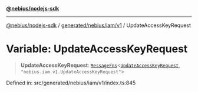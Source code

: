 [**@nebius/nodejs-sdk**](../../../../../README.md)

***

[@nebius/nodejs-sdk](../../../../../README.md) / [generated/nebius/iam/v1](../README.md) / UpdateAccessKeyRequest

# Variable: UpdateAccessKeyRequest

> **UpdateAccessKeyRequest**: [`MessageFns`](../../../../../runtime/protos/core/interfaces/MessageFns.md)\<[`UpdateAccessKeyRequest`](../interfaces/UpdateAccessKeyRequest.md), `"nebius.iam.v1.UpdateAccessKeyRequest"`\>

Defined in: src/generated/nebius/iam/v1/index.ts:845
